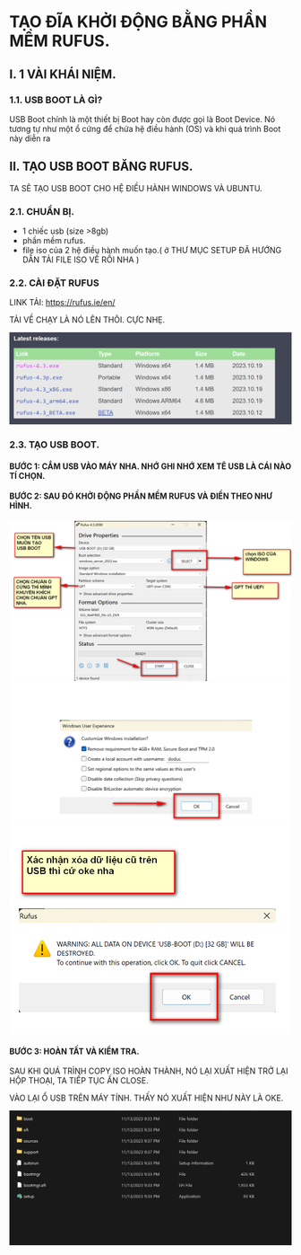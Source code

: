 #  TẠO ĐĨA KHỞI ĐỘNG BẰNG PHẦN MỀM RUFUS.

## I. 1 VÀI KHÁI NIỆM.

### 1.1. USB BOOT LÀ GÌ?

 USB Boot chính là một thiết bị Boot hay còn được gọi là Boot Device. Nó tương tự như một ổ cứng để chứa hệ điều hành (OS) và khi quá trình Boot này diễn ra



## II. TẠO USB BOOT BĂNG RUFUS.

TA SẼ TẠO USB BOOT CHO HỆ ĐIỀU HÀNH WINDOWS VÀ UBUNTU.

### 2.1. CHUẨN BỊ.

- 1 chiếc usb (size >8gb)
- phần mềm rufus.
- file iso của 2 hệ điều hành muốn tạo.( ở THƯ MỤC SETUP ĐÃ HƯỚNG DẪN TẢI FILE ISO VỀ RỒI NHA )

### 2.2. CÀI ĐẶT RUFUS


LINK TẢI: https://rufus.ie/en/ 

TẢI VỀ CHẠY LÀ NÓ LÊN THÔI. CỰC NHẸ.

![hinh ](../images/1.png)

### 2.3. TẠO USB BOOT.


#### BƯỚC 1: CẮM USB VÀO MÁY NHA. NHỚ GHI NHỚ XEM TÊ USB LÀ CÁI NÀO TÍ CHỌN.
 
#### BƯỚC 2: SAU ĐÓ KHỞI ĐỘNG PHẦN MỀM RUFUS VÀ ĐIỀN THEO NHƯ HÌNH.



![hinh ](../images/2.png)
![HINH](../images/3.png)
![HINH ](../images/4.png)



#### BƯỚC 3: HOÀN TẤT VÀ KIỂM TRA.

SAU KHI QUÁ TRÌNH COPY ISO HOÀN THÀNH, NÓ LẠI XUẤT HIỆN TRỞ LẠI HỘP THOẠI, TA TIẾP TỤC ẤN   CLOSE.

VÀO LẠI Ổ USB TRÊN MÁY TÍNH. THẤY NÓ XUẤT HIỆN NHƯ NÀY LÀ OKE.

![hinh ](../images/5.png)

















